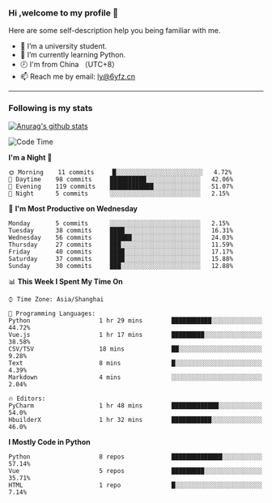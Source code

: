 ### Hi ,welcome to my profile 👋
Here are some self-description help you being familiar with me.
<!--
**liuyunfz/liuyunfz** is a ✨ _special_ ✨ repository because its `README.md` (this file) appears on your GitHub profile.
- 👯 I’m looking to collaborate on ...
- 🤔 I’m looking for help with ...
Here are some ideas to get you started:
-->
- 🏫 I’m a university student.
- 💪 I’m currently learning Python.
- 🕗 I'm from China （UTC+8）
- 📫 Reach me by email: [ly@6yfz.cn](mailto:ly@6yfz.cn)
  
---
### Following is my stats
  
[![Anurag's github stats](https://github-readme-stats.vercel.app/api?username=liuyunfz)](https://github.com/anuraghazra/github-readme-stats)
  
<!--START_SECTION:waka-->
![Code Time](http://img.shields.io/badge/Code%20Time-230%20hrs%2059%20mins-blue)

**I'm a Night 🦉** 

```text
🌞 Morning    11 commits     █░░░░░░░░░░░░░░░░░░░░░░░░   4.72% 
🌆 Daytime    98 commits     ██████████░░░░░░░░░░░░░░░   42.06% 
🌃 Evening    119 commits    ████████████░░░░░░░░░░░░░   51.07% 
🌙 Night      5 commits      ░░░░░░░░░░░░░░░░░░░░░░░░░   2.15%

```
📅 **I'm Most Productive on Wednesday** 

```text
Monday       5 commits      ░░░░░░░░░░░░░░░░░░░░░░░░░   2.15% 
Tuesday      38 commits     ████░░░░░░░░░░░░░░░░░░░░░   16.31% 
Wednesday    56 commits     ██████░░░░░░░░░░░░░░░░░░░   24.03% 
Thursday     27 commits     ███░░░░░░░░░░░░░░░░░░░░░░   11.59% 
Friday       40 commits     ████░░░░░░░░░░░░░░░░░░░░░   17.17% 
Saturday     37 commits     ████░░░░░░░░░░░░░░░░░░░░░   15.88% 
Sunday       30 commits     ███░░░░░░░░░░░░░░░░░░░░░░   12.88%

```


📊 **This Week I Spent My Time On** 

```text
⌚︎ Time Zone: Asia/Shanghai

💬 Programming Languages: 
Python                   1 hr 29 mins        ███████████░░░░░░░░░░░░░░   44.72% 
Vue.js                   1 hr 17 mins        █████████░░░░░░░░░░░░░░░░   38.58% 
CSV/TSV                  18 mins             ██░░░░░░░░░░░░░░░░░░░░░░░   9.28% 
Text                     8 mins              █░░░░░░░░░░░░░░░░░░░░░░░░   4.39% 
Markdown                 4 mins              ░░░░░░░░░░░░░░░░░░░░░░░░░   2.04%

🔥 Editors: 
PyCharm                  1 hr 48 mins        █████████████░░░░░░░░░░░░   54.0% 
HbuilderX                1 hr 32 mins        ███████████░░░░░░░░░░░░░░   46.0%

```

**I Mostly Code in Python** 

```text
Python                   8 repos             ██████████████░░░░░░░░░░░   57.14% 
Vue                      5 repos             █████████░░░░░░░░░░░░░░░░   35.71% 
HTML                     1 repo              █░░░░░░░░░░░░░░░░░░░░░░░░   7.14%

```



<!--END_SECTION:waka-->
